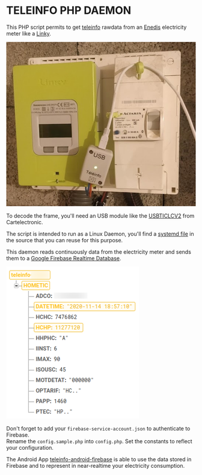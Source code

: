 # TELEINFO PHP DAEMON

This PHP script permits to get [teleinfo](https://www.enedis.fr/sites/default/files/Enedis-NOI-CPT_54E.pdf) rawdata from an [Enedis](https://www.enedis.fr/) electricity meter like a [Linky](https://www.enedis.fr/linky-compteur-communicant).

![Teleinfo](./images/teleinfo.jpg)

To decode the frame, you'll need an USB module like the [USBTICLCV2](https://www.cartelectronic.fr/teleinfo-compteur-enedis/127-teleinfo-1-compteur-usb-lc.html) from Cartelectronic.

The script is intended to run as a Linux Daemon, you'll find a [systemd file](/teleinfo.service) in the source that you can reuse for this purpose.

This daemon reads continuously data from the electricity meter and sends them to a [Google Firebase Realtime Database](https://firebase.google.com/products/realtime-database).

![Firebase](./images/firebase.png)

Don't forget to add your `firebase-service-account.json` to authenticate to Firebase.\
Rename the `config.sample.php` into `config.php`. Set the constants to reflect your configuration.

The Android App [teleinfo-android-firebase](https://github.com/vrobert78/teleinfo-android-firebase) is able to use the data stored in Firebase and to represent in near-realtime your electricity consumption.